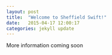 ```yaml
---
layout: post
title:  "Welcome to Sheffield Swift!"
date:   2015-04-17 12:00:17
categories: jekyll update
---
```


More information coming soon
